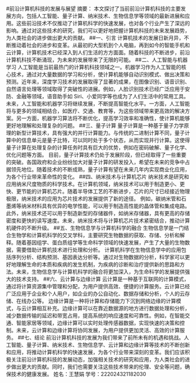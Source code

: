 #前沿计算机科技的发展与展望
摘要： 本文探讨了当前前沿计算机科技的主要发展方向，包括人工智能、量子计算、纳米技术、生物信息学等领域的最新进展和应用。这些前沿技术不仅推动了计算机科学的快速发展，也对各个行业产生了深远的影响。通过对这些技术的研究，我们可以更好地把握计算机科技的未来发展趋势，为人类社会的进步做出更大的贡献。
##一、引言
计算机技术的发展日新月异，不断推动着社会的进步和变革。从最初的大型机到个人电脑，再到如今的智能手机和云计算，计算机技术已经深入到人们生活的方方面面。随着科技的不断进步，前沿计算机科技不断涌现，为未来的发展带来了无限的可能。
##二、人工智能与机器学习
人工智能是当前最热门的计算机科技领域之一。机器学习作为人工智能的核心技术，通过对大量数据的学习和分析，使计算机能够自动识别模式、做出决策和预测。近年来，深度学习技术的发展取得了显著的成果，在图像识别、语音识别、自然语言处理等领域取得了突破性的进展。例如，人脸识别技术已经广泛应用于安防、金融等领域，语音助手如 Siri、小爱同学等也成为了人们生活中的常用工具。
未来，人工智能和机器学习将继续发展，不断提高智能化水平。一方面，人工智能将与更多的领域相结合，如医疗、交通、教育等，为这些领域带来更高效的解决方案。另一方面，机器学习算法将不断优化，提高学习效率和准确性，使计算机能够更好地理解和处理复杂的问题。
##三、量子计算
量子计算是一种基于量子力学原理的新型计算技术，具有强大的并行计算能力。与传统的二进制计算不同，量子计算中的信息单元是量子比特，可以同时处于多个状态，从而实现并行计算。这使得量子计算在处理复杂的计算任务时具有巨大的优势，例如在密码破解、量子化学、优化问题等方面。
目前，量子计算技术仍处于发展阶段，但已经取得了一些重要的突破。各国政府和企业纷纷加大对量子计算的研发投入，希望在未来的竞争中占据领先地位。随着技术的不断成熟，量子计算有望在未来几年内实现商业化应用，为各个行业带来革命性的变化。
##四、纳米技术与计算机芯片
纳米技术是研究和应用纳米尺度物质的科学技术。在计算机领域，纳米技术可以用于制造更小、更快、更节能的计算机芯片。随着半导体工艺的不断进步，芯片的尺寸已经接近物理极限，纳米技术的应用为芯片技术的发展提供了新的途径。
例如，碳纳米管和石墨烯等纳米材料具有优异的电学性能，可以用于制造高性能的晶体管和集成电路。此外，纳米技术还可以用于制造新型的存储器件，如纳米存储器，具有更高的存储密度和更快的读写速度。未来，纳米技术将与计算机芯片技术紧密结合，推动计算机硬件的不断升级。
##五、生物信息学与计算机科学的融合
生物信息学是一门结合生物学和计算机科学的交叉学科，主要研究生物数据的获取、存储、分析和解释。随着基因组学、蛋白质组学等生命科学领域的快速发展，产生了大量的生物数据，需要借助计算机技术进行处理和分析。
计算机科学在生物信息学中的应用包括序列分析、结构预测、基因表达分析等。通过对生物数据的分析，科学家可以更好地理解生命的本质和疾病的发生机制，为疾病的诊断和治疗提供新的思路和方法。未来，生物信息学与计算机科学的融合将更加深入，为生命科学的发展提供强大的技术支持。
##六、云计算与边缘计算
云计算是一种基于互联网的计算模式，通过将计算资源集中管理和分配，为用户提供高效、便捷的计算服务。云计算已经广泛应用于企业和个人用户，如企业的办公自动化、数据存储和分析，个人的云存储、在线办公等。
边缘计算是一种将计算和存储能力下沉到网络边缘的计算模式，与云计算相互补充。边缘计算可以在靠近数据源的地方进行数据处理和分析，减少数据传输的延迟和带宽占用，提高系统的响应速度和可靠性。例如，在智能交通、智能家居等领域，边缘计算可以实时处理传感器数据，实现快速的决策和控制。未来，云计算和边缘计算将协同发展，为用户提供更加灵活、高效的计算服务。
##七、结论
前沿计算机科技的发展为我们带来了前所未有的机遇和挑战。人工智能、量子计算、纳米技术、生物信息学、云计算和边缘计算等技术的不断创新和应用，将推动计算机科学的快速发展，为各个行业带来深刻的变革。我们应该积极关注前沿计算机科技的发展动态，加强相关技术的研究和应用，为人类社会的进步做出更大的贡献。同时，我们也需要关注这些技术带来的伦理、安全等问题，确保技术的健康发展。
姓名：王慧娟
学号：222024321182030
